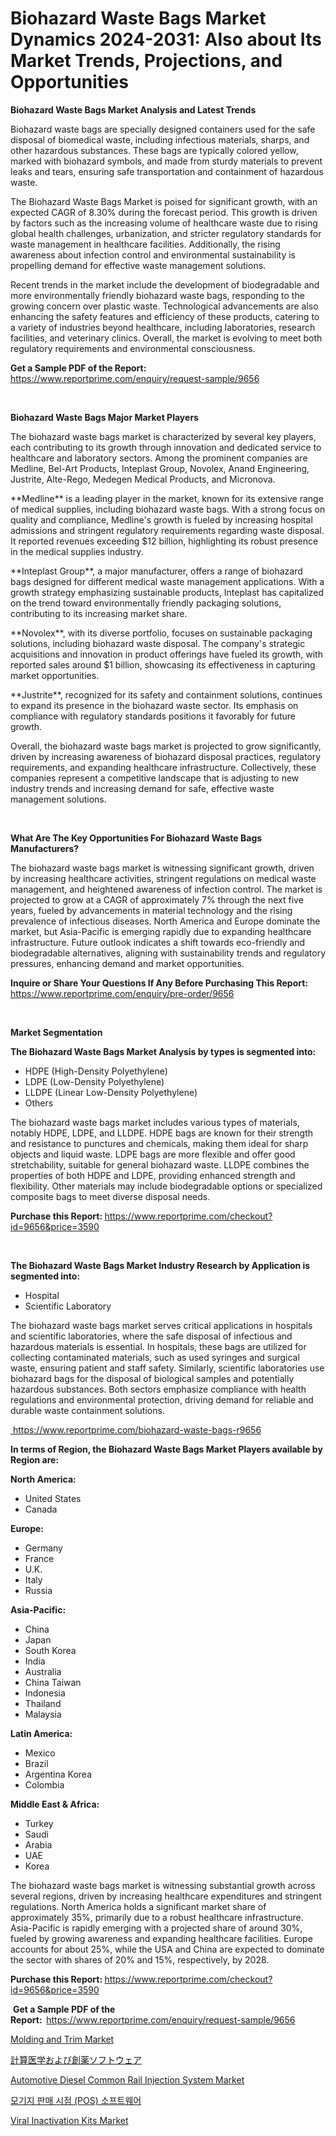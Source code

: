 <p><h1>Biohazard Waste Bags Market Dynamics 2024-2031: Also about Its Market Trends, Projections, and Opportunities</h1></p><p><strong>Biohazard Waste Bags Market Analysis and Latest Trends</strong></p>
<p><p>Biohazard waste bags are specially designed containers used for the safe disposal of biomedical waste, including infectious materials, sharps, and other hazardous substances. These bags are typically colored yellow, marked with biohazard symbols, and made from sturdy materials to prevent leaks and tears, ensuring safe transportation and containment of hazardous waste.</p><p>The Biohazard Waste Bags Market is poised for significant growth, with an expected CAGR of 8.30% during the forecast period. This growth is driven by factors such as the increasing volume of healthcare waste due to rising global health challenges, urbanization, and stricter regulatory standards for waste management in healthcare facilities. Additionally, the rising awareness about infection control and environmental sustainability is propelling demand for effective waste management solutions.</p><p>Recent trends in the market include the development of biodegradable and more environmentally friendly biohazard waste bags, responding to the growing concern over plastic waste. Technological advancements are also enhancing the safety features and efficiency of these products, catering to a variety of industries beyond healthcare, including laboratories, research facilities, and veterinary clinics. Overall, the market is evolving to meet both regulatory requirements and environmental consciousness.</p></p>
<p><strong>Get a Sample PDF of the Report:&nbsp;</strong> <a href="https://www.reportprime.com/enquiry/request-sample/9656">https://www.reportprime.com/enquiry/request-sample/9656</a></p>
<p>&nbsp;</p>
<p><strong>Biohazard Waste Bags Major Market Players</strong></p>
<p><p>The biohazard waste bags market is characterized by several key players, each contributing to its growth through innovation and dedicated service to healthcare and laboratory sectors. Among the prominent companies are Medline, Bel-Art Products, Inteplast Group, Novolex, Anand Engineering, Justrite, Alte-Rego, Medegen Medical Products, and Micronova.</p><p>**Medline** is a leading player in the market, known for its extensive range of medical supplies, including biohazard waste bags. With a strong focus on quality and compliance, Medline's growth is fueled by increasing hospital admissions and stringent regulatory requirements regarding waste disposal. It reported revenues exceeding $12 billion, highlighting its robust presence in the medical supplies industry.</p><p>**Inteplast Group**, a major manufacturer, offers a range of biohazard bags designed for different medical waste management applications. With a growth strategy emphasizing sustainable products, Inteplast has capitalized on the trend toward environmentally friendly packaging solutions, contributing to its increasing market share.</p><p>**Novolex**, with its diverse portfolio, focuses on sustainable packaging solutions, including biohazard waste disposal. The company's strategic acquisitions and innovation in product offerings have fueled its growth, with reported sales around $1 billion, showcasing its effectiveness in capturing market opportunities.</p><p>**Justrite**, recognized for its safety and containment solutions, continues to expand its presence in the biohazard waste sector. Its emphasis on compliance with regulatory standards positions it favorably for future growth.</p><p>Overall, the biohazard waste bags market is projected to grow significantly, driven by increasing awareness of biohazard disposal practices, regulatory requirements, and expanding healthcare infrastructure. Collectively, these companies represent a competitive landscape that is adjusting to new industry trends and increasing demand for safe, effective waste management solutions.</p></p>
<p>&nbsp;</p>
<p><strong>What Are The Key Opportunities For Biohazard Waste Bags Manufacturers?</strong></p>
<p><p>The biohazard waste bags market is witnessing significant growth, driven by increasing healthcare activities, stringent regulations on medical waste management, and heightened awareness of infection control. The market is projected to grow at a CAGR of approximately 7% through the next five years, fueled by advancements in material technology and the rising prevalence of infectious diseases. North America and Europe dominate the market, but Asia-Pacific is emerging rapidly due to expanding healthcare infrastructure. Future outlook indicates a shift towards eco-friendly and biodegradable alternatives, aligning with sustainability trends and regulatory pressures, enhancing demand and market opportunities.</p></p>
<p><strong>Inquire or Share Your Questions If Any Before Purchasing This Report:</strong> <a href="https://www.reportprime.com/enquiry/pre-order/9656">https://www.reportprime.com/enquiry/pre-order/9656</a></p>
<p>&nbsp;</p>
<p><strong>Market Segmentation</strong></p>
<p><strong>The Biohazard Waste Bags Market Analysis by types is segmented into:</strong></p>
<p><ul><li>HDPE (High-Density Polyethylene)</li><li>LDPE (Low-Density Polyethylene)</li><li>LLDPE (Linear Low-Density Polyethylene)</li><li>Others</li></ul></p>
<p><p>The biohazard waste bags market includes various types of materials, notably HDPE, LDPE, and LLDPE. HDPE bags are known for their strength and resistance to punctures and chemicals, making them ideal for sharp objects and liquid waste. LDPE bags are more flexible and offer good stretchability, suitable for general biohazard waste. LLDPE combines the properties of both HDPE and LDPE, providing enhanced strength and flexibility. Other materials may include biodegradable options or specialized composite bags to meet diverse disposal needs.</p></p>
<p><strong>Purchase this Report:&nbsp;</strong><a href="https://www.reportprime.com/checkout?id=9656&price=3590">https://www.reportprime.com/checkout?id=9656&price=3590</a></p>
<p>&nbsp;</p>
<p><strong>The Biohazard Waste Bags Market Industry Research by Application is segmented into:</strong></p>
<p><ul><li>Hospital</li><li>Scientific Laboratory</li></ul></p>
<p><p>The biohazard waste bags market serves critical applications in hospitals and scientific laboratories, where the safe disposal of infectious and hazardous materials is essential. In hospitals, these bags are utilized for collecting contaminated materials, such as used syringes and surgical waste, ensuring patient and staff safety. Similarly, scientific laboratories use biohazard bags for the disposal of biological samples and potentially hazardous substances. Both sectors emphasize compliance with health regulations and environmental protection, driving demand for reliable and durable waste containment solutions.</p></p>
<p><a href="https://www.reportprime.com/biohazard-waste-bags-r9656">&nbsp;https://www.reportprime.com/biohazard-waste-bags-r9656</a></p>
<p><strong>In terms of Region, the Biohazard Waste Bags Market Players available by Region are:</strong></p>
<p>
    <p> <strong> North America: </strong>
        <ul>
            <li>United States</li>
            <li>Canada</li>
        </ul>
        </p> 
    <p> <strong> Europe: </strong>
        <ul>
            <li>Germany</li>
            <li>France</li>
            <li>U.K.</li>
            <li>Italy</li>
            <li>Russia</li>
        </ul>
        </p> 
    <p> <strong> Asia-Pacific: </strong>
        <ul>
            <li>China</li>
            <li>Japan</li>
            <li>South Korea</li>
            <li>India</li>
            <li>Australia</li>
            <li>China Taiwan</li>
            <li>Indonesia</li>
            <li>Thailand</li>
            <li>Malaysia</li>
        </ul>
        </p> 
    <p> <strong> Latin America: </strong>
        <ul>
            <li>Mexico</li>
            <li>Brazil</li>
            <li>Argentina Korea</li>
            <li>Colombia</li>
        </ul>
        </p> 
    <p> <strong> Middle East & Africa: </strong>
        <ul>
            <li>Turkey</li>
            <li>Saudi</li>
            <li>Arabia</li>
            <li>UAE</li>
            <li>Korea</li>
        </ul>
    </p>
    </p>
<p><p>The biohazard waste bags market is witnessing substantial growth across several regions, driven by increasing healthcare expenditures and stringent regulations. North America holds a significant market share of approximately 35%, primarily due to a robust healthcare infrastructure. Asia-Pacific is rapidly emerging with a projected share of around 30%, fueled by growing awareness and expanding healthcare facilities. Europe accounts for about 25%, while the USA and China are expected to dominate the sector with shares of 20% and 15%, respectively, by 2028.</p></p>
<p><strong>Purchase this Report: </strong><a href="https://www.reportprime.com/checkout?id=9656&price=3590">https://www.reportprime.com/checkout?id=9656&price=3590</a></p>
<p>&nbsp;<strong>Get a Sample PDF of the Report:&nbsp;&nbsp;</strong><a href="https://www.reportprime.com/enquiry/request-sample/9656">https://www.reportprime.com/enquiry/request-sample/9656</a></p>
<p><strong></strong></p>
<p><p><a href="https://www.linkedin.com/pulse/driving-factors-behind-molding-trim-market-trends-applications-plr2c?trackingId=tntYeUmIRriHqw47rw2gYw%3D%3D">Molding and Trim Market</a></p><p><a href="https://medium.com/@gla8aaroyals/%E8%A8%88%E7%AE%97%E5%8C%BB%E5%AD%A6%E3%81%8A%E3%82%88%E3%81%B3%E8%96%AC%E7%89%A9%E6%8E%A2%E7%B4%A2%E3%82%BD%E3%83%95%E3%83%88%E3%82%A6%E3%82%A7%E3%82%A2%E5%B8%82%E5%A0%B4%E9%9D%A9%E5%91%BD-2024%E5%B9%B4-2031%E5%B9%B4-%E6%AC%A1%E3%81%AE10%E5%B9%B4%E3%82%92%E5%BD%A2%E4%BD%9C%E3%82%8B%E5%B8%82%E5%A0%B4%E5%8B%95%E5%90%91-8b44814af535">計算医学および創薬ソフトウェア</a></p><p><a href="https://issuu.com/reportprime-2/docs/automotive-diesel-common-rail-injec_9115163edc2cc9">Automotive Diesel Common Rail Injection System Market</a></p><p><a href="https://medium.com/@ejuynpri79/%EC%84%B8%EA%B3%84-mortgage-point-of-sale-pos-software-market-%EC%9D%80-2024%EC%97%90%EC%84%9C-2031%EB%A1%9C-%EC%97%B0%ED%8F%89%EA%B7%A0-%EC%A6%9D%EA%B0%80%EC%9C%A8%EC%9D%84-%EB%B3%B4%EC%9D%BC-%EA%B2%83%EC%9C%BC%EB%A1%9C-%EC%98%88%EC%83%81%EB%90%A9%EB%8B%88%EB%8B%A4-d56ee71715e1?postPublishedType=initial">모기지 판매 시점 (POS) 소프트웨어</a></p><p><a href="https://github.com/dfs4ff/Market-Research-Report-List-1/blob/main/viral-inactivation-kits-market.md">Viral Inactivation Kits Market</a></p></p>